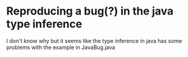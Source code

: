 # Reproducing a bug(?) in the java type inference

I don't know why but it seems like the type inference in java has some problems with the example in JavaBug.java
